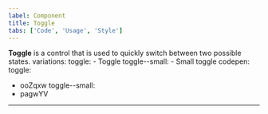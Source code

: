 ```yaml
---
label: Component
title: Toggle
tabs: ['Code', 'Usage', 'Style']
---
```


<page-intro>**Toggle** is a control that is used to quickly switch between two possible states.</page-intro>
variations:
  toggle:
    - Toggle
  toggle--small:
    - Small toggle
codepen:
  toggle:
  - ooZqxw
  toggle--small:
  - pagwYV
---
